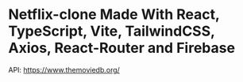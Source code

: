 # Netflix-clone Made With React, TypeScript, Vite, TailwindCSS, Axios, React-Router and Firebase

API: https://www.themoviedb.org/

